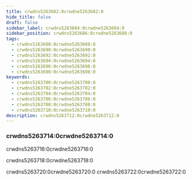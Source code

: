 ```yaml
---
title: crwdns5263682:0crwdne5263682:0
hide_title: false
draft: false
sidebar_label: crwdns5263684:0crwdne5263684:0
sidebar_position: crwdns5263686:0crwdne5263686:0
tags:
  - crwdns5263688:0crwdne5263688:0
  - crwdns5263690:0crwdne5263690:0
  - crwdns5263692:0crwdne5263692:0
  - crwdns5263694:0crwdne5263694:0
  - crwdns5263696:0crwdne5263696:0
  - crwdns5263698:0crwdne5263698:0
keywords:
  - crwdns5263700:0crwdne5263700:0
  - crwdns5263702:0crwdne5263702:0
  - crwdns5263704:0crwdne5263704:0
  - crwdns5263706:0crwdne5263706:0
  - crwdns5263708:0crwdne5263708:0
  - crwdns5263710:0crwdne5263710:0
description: crwdns5263712:0crwdne5263712:0
---
```


### crwdns5263714:0crwdne5263714:0

crwdns5263716:0crwdne5263716:0

crwdns5263718:0crwdne5263718:0

crwdns5263720:0crwdne5263720:0 crwdns5263722:0crwdne5263722:0
